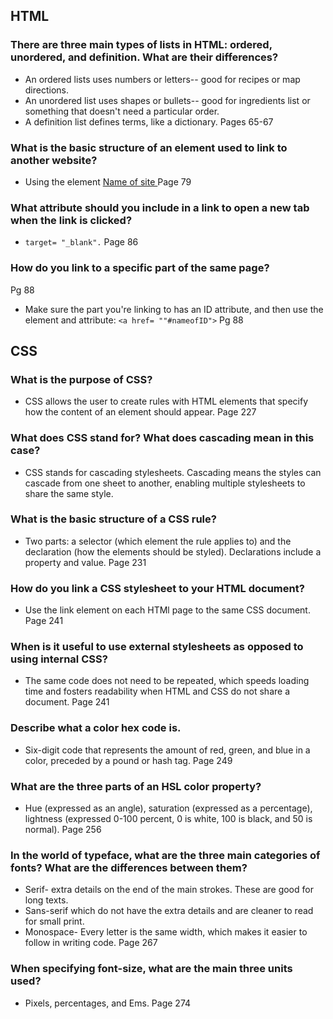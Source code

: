 ## HTML

### There are three main types of lists in HTML: ordered, unordered, and definition. What are their differences?
* An ordered lists uses numbers or letters-- good for recipes or map directions.
* An unordered list uses shapes or bullets-- good for ingredients list or something that doesn't need a particular order.
* A definition list defines terms, like a dictionary.  Pages 65-67

### What is the basic structure of an element used to link to another website?
* Using the element <a href= "URL"> Name of site </a> Page 79

### What attribute should you include in a link to open a new tab when the link is clicked?
* `target= "_blank".`
Page 86

### How do you link to a specific part of the same page?
Pg 88
* Make sure the part you're linking to has an ID attribute, and then use the element and attribute: `<a href= ""#nameofID">` Pg 88

## CSS

### What is the purpose of CSS?
* CSS allows the user to create rules with HTML elements that specify how the content of an element should appear.
Page 227

### What does CSS stand for? What does cascading mean in this case?
* CSS stands for cascading stylesheets. Cascading means the styles can cascade from one sheet to another, enabling multiple stylesheets to share the same style.

### What is the basic structure of a CSS rule?
* Two parts: a selector (which element the rule applies to) and the declaration (how the elements should be styled).
Declarations include a property and  value.  Page 231

### How do you link a CSS stylesheet to your HTML document?
* Use the link element on each HTMl page to the same CSS document. Page 241

### When is it useful to use external stylesheets as opposed to using internal CSS?
* The same code does not need to be repeated, which speeds loading time and fosters readability when HTML and CSS do not share a document. Page 241

### Describe what a color hex code is.
* Six-digit code that represents the amount of red, green, and blue in a color, preceded by a pound or hash tag. Page 249

### What are the three parts of an HSL color property?
* Hue (expressed as an angle), saturation (expressed as a percentage), lightness (expressed 0-100 percent, 0 is white, 100 is black, and 50 is normal). Page 256

### In the world of typeface, what are the three main categories of fonts? What are the differences between them?
* Serif- extra details on the end of the main strokes. These are good for long texts.
* Sans-serif which do not have the extra details and are cleaner to read for small print.
* Monospace- Every letter is the same width, which makes it easier to follow in writing code.
Page 267

### When specifying font-size, what are the main three units used?
* Pixels, percentages, and Ems. Page 274
